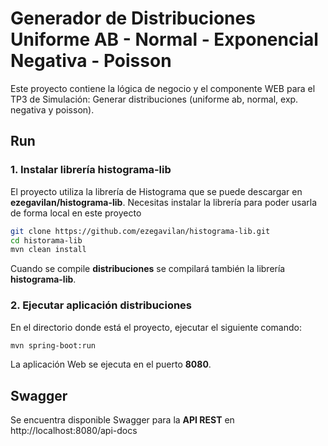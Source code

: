 
# Generador de Distribuciones Uniforme AB - Normal - Exponencial Negativa - Poisson
Este proyecto contiene la lógica de negocio y el componente WEB para el TP3 de Simulación: Generar distribuciones (uniforme ab, normal, exp. negativa y poisson).

## Run

### 1. Instalar librería **histograma-lib**
El proyecto utiliza la librería de Histograma que se puede descargar en **ezegavilan/histograma-lib**.
Necesitas instalar la librería para poder usarla de forma local en este proyecto

````bash
git clone https://github.com/ezegavilan/histograma-lib.git
cd historama-lib
mvn clean install
````

Cuando se compile **distribuciones** se compilará también la librería **histograma-lib**.

### 2. Ejecutar aplicación **distribuciones**
En el directorio donde está el proyecto, ejecutar el siguiente comando:

````bash
mvn spring-boot:run
````

La aplicación Web se ejecuta en el puerto **8080**.

## Swagger
Se encuentra disponible Swagger para la **API REST** en http://localhost:8080/api-docs